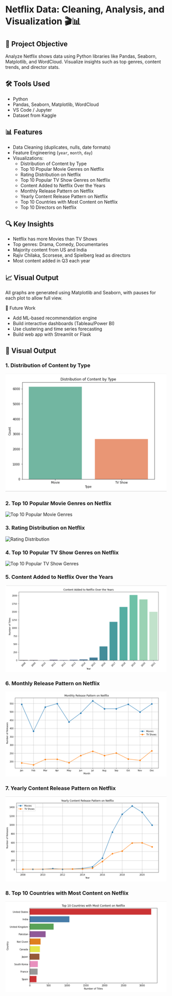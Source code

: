 # Netflix Data: Cleaning, Analysis, and Visualization 🎬📊

## 📌 Project Objective
Analyze Netflix shows data using Python libraries like Pandas, Seaborn, Matplotlib, and WordCloud. Visualize insights such as top genres, content trends, and director stats.

## 🛠️ Tools Used
- Python
- Pandas, Seaborn, Matplotlib, WordCloud
- VS Code / Jupyter
- Dataset from Kaggle

## 📊 Features
- Data Cleaning (duplicates, nulls, date formats)
- Feature Engineering (`year`, `month`, `day`)
- Visualizations:
  - Distribution of Content by Type
  - Top 10 Popular Movie Genres on Netflix
  - Rating Distribution on Netflix
  - Top 10 Popular TV Show Genres on Netflix
  - Content Added to Netflix Over the Years
  - Monthly Release Pattern on Netflix
  - Yearly Content Release Pattern on Netflix
  - Top 10 Countries with Most Content on Netflix
  - Top 10 Directors on Netflix

## 🔍 Key Insights
- Netflix has more Movies than TV Shows
- Top genres: Drama, Comedy, Documentaries
- Majority content from US and India
- Rajiv Chilaka, Scorsese, and Spielberg lead as directors
- Most content added in Q3 each year

## 📈 Visual Output
All graphs are generated using Matplotlib and Seaborn, with pauses for each plot to allow full view.

🔮 Future Work
- Add ML-based recommendation engine
- Build interactive dashboards (Tableau/Power BI)
- Use clustering and time series forecasting
- Build web app with Streamlit or Flask

## 📸 Visual Output

### 1. Distribution of Content by Type
![Distribution of Content](https://github.com/Saireddy81797/Netflix_Data_Analysis_Visualization/raw/main/Distributionof%20ContentbyType.png)

### 2. Top 10 Popular Movie Genres on Netflix
![Top 10 Popular Movie Genres](https://github.com/Saireddy81797/Netflix_Data_Analysis_Visualization/raw/main/Screenshot_446.png)

### 3. Rating Distribution on Netflix
![Rating Distribution](https://github.com/Saireddy81797/Netflix_Data_Analysis_Visualization/raw/main/Screenshot_447.png)

### 4. Top 10 Popular TV Show Genres on Netflix
![Top 10 Popular TV Show Genres](https://github.com/Saireddy81797/Netflix_Data_Analysis_Visualization/raw/main/Screenshot_449.png)

### 5. Content Added to Netflix Over the Years
![Content Added to Netflix](https://github.com/Saireddy81797/Netflix_Data_Analysis_Visualization/raw/main/Content%20Added%20to%20Netflix%20Over%20the%20Years.png)

### 6. Monthly Release Pattern on Netflix
![Monthly Releases](https://github.com/Saireddy81797/Netflix_Data_Analysis_Visualization/raw/main/Monthly%20Release%20Pattern%20on%20Netflix.png)

### 7. Yearly Content Release Pattern on Netflix
![Yearly Releases](https://github.com/Saireddy81797/Netflix_Data_Analysis_Visualization/raw/main/Yearly%20Content%20Release%20Pattern%20on%20Netflix.png)

### 8. Top 10 Countries with Most Content on Netflix
![Top 10 Countries](https://github.com/Saireddy81797/Netflix_Data_Analysis_Visualization/raw/main/Top%2010%20Countries%20with%20Most%20Content%20on%20Netflix.png)
